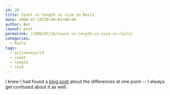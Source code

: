 ```yaml
---
id: 20
title: Count vs length vs size in Rails
date: 2008-07-16T20:00:01+00:00
author: Ben
layout: post
permalink: /2008/07/16/count-vs-length-vs-size-in-rails/
categories:
  - Rails
tags:
  - activerecorrd
  - count
  - length
  - size
---
```

I knew I had found a [blog post](http://blog.hasmanythrough.com/2008/2/27/count-length-size) about the differences at one point -- I always get confused about it as well.